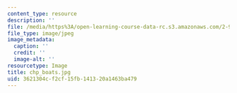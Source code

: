 ```yaml
---
content_type: resource
description: ''
file: /media/https%3A/open-learning-course-data-rc.s3.amazonaws.com/2-993-special-topics-in-mechanical-engineering-the-art-and-science-of-boat-design-january-iap-2007/3621304cf2cf15fb141320a1463ba479_chp_boats.jpg
file_type: image/jpeg
image_metadata:
  caption: ''
  credit: ''
  image-alt: ''
resourcetype: Image
title: chp_boats.jpg
uid: 3621304c-f2cf-15fb-1413-20a1463ba479
---
```

